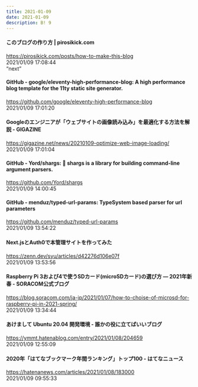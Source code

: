 ```yaml
---
title: 2021-01-09
date: 2021-01-09
description: B! 9
---
```


#### このブログの作り方 | pirosikick.com
https://pirosikick.com/posts/how-to-make-this-blog<br>
2021/01/09 17:08:44<br>
“next”


#### GitHub - google/eleventy-high-performance-blog: A high performance blog template for the 11ty static site generator.
https://github.com/google/eleventy-high-performance-blog<br>
2021/01/09 17:01:20<br>


#### Googleのエンジニアが「ウェブサイトの画像読み込み」を最適化する方法を解説 - GIGAZINE
https://gigazine.net/news/20210109-optimize-web-image-loading/<br>
2021/01/09 17:01:04<br>


#### GitHub - Yord/shargs: 🦈 shargs is a library for building command-line argument parsers.
https://github.com/Yord/shargs<br>
2021/01/09 14:00:45<br>


#### GitHub - menduz/typed-url-params: TypeSystem based parser for url parameters
https://github.com/menduz/typed-url-params<br>
2021/01/09 13:54:22<br>


#### Next.jsとAuth0で本管理サイトを作ってみた
https://zenn.dev/syu/articles/d42276d106e07f<br>
2021/01/09 13:53:56<br>


#### Raspberry Pi 3および4で使うSDカード(microSDカード)の選び方 ― 2021年新春 - SORACOM公式ブログ
https://blog.soracom.com/ja-jp/2021/01/07/how-to-choise-of-microsd-for-raspberry-pi-in-2021-spring/<br>
2021/01/09 13:34:44<br>


#### あけまして Ubuntu 20.04 開発環境 - 誰かの役に立てばいいブログ
https://ymmt.hatenablog.com/entry/2021/01/08/204659<br>
2021/01/09 12:55:09<br>


#### 2020年「はてなブックマーク年間ランキング」トップ100 - はてなニュース
https://hatenanews.com/articles/2021/01/08/183000<br>
2021/01/09 09:55:33<br>


